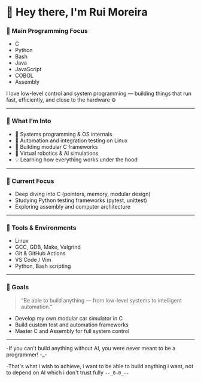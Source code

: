 # 👋 Hey there, I'm Rui Moreira

### 🧠 Main Programming Focus
- C  
- Python  
- Bash  
- Java  
- JavaScript  
- COBOL  
- Assembly  

I love low-level control and system programming — building things that run fast, efficiently, and close to the hardware ⚙️

---

### 🧩 What I’m Into
- 🧱 Systems programming & OS internals
- 🧮 Automation and integration testing on Linux
- 🧰 Building modular C frameworks
- 🤖 Virtual robotics & AI simulations
- 💡 Learning how everything works under the hood

---

### 🧪 Current Focus
- Deep diving into C (pointers, memory, modular design)
- Studying Python testing frameworks (pytest, unittest)
- Exploring assembly and computer architecture

---

### 🔧 Tools & Environments
- Linux
- GCC, GDB, Make, Valgrind  
- Git & GitHub Actions  
- VS Code / Vim  
- Python, Bash scripting  

---

### 🚀 Goals
> “Be able to build anything — from low-level systems to intelligent automation.”

- Develop my own modular car simulator in C  
- Build custom test and automation frameworks  
- Master C and Assembly for full system control

---

-If you can't build anything without AI, you were never meant to be a programmer! -_-

-That's what i wish to achieve, i want to be able to build anything i want, not to depend on AI which i don't trust fully `--_0-0_--`
